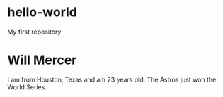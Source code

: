 # hello-world
My first repository
# Will Mercer
I am from Houston, Texas and am 23 years old. The Astros just won the World Series.
